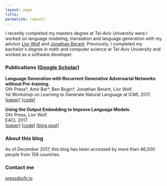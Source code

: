 ```yaml
---
layout: page
title: 
permalink: /about/
---
```


I recently completed my masters degree at Tel-Aviv University were I worked on language modeling, translation and language generation with my advisor [Lior Wolf](http://www.cs.tau.ac.il/~wolf/) and [Jonathan Berant](http://www.cs.tau.ac.il/~joberant/). Previously, I completed my bachelor's degree in math and computer science at Tel-Aviv University and worked as a software developer. 

### Publications ([Google Scholar](https://scholar.google.co.il/citations?user=LeHa8psAAAAJ))

__Language Generation with Recurrent Generative Adversarial Networks without Pre-training.__ <br>
Ofir Press\*, Amir Bar\*, Ben Bogin\*, Jonathan Berant, Lior Wolf.  <br>
1st Workshop on Learning to Generate Natural Language at ICML 2017. <br>
[[paper]](https://arxiv.org/abs/1706.01399)  [[code]](https://github.com/amirbar/rnn.wgan) <br>

__Using the Output Embedding to Improve Language Models.__ <br>
Ofir Press, Lior Wolf. <br>
EACL 2017. <br>
[[paper]](http://aclweb.org/anthology/E/E17/E17-2025.pdf)  [[code]](https://github.com/ofirpress/UsingTheOutputEmbedding) [[blog post]](http://ofir.io/Neural-Language-Modeling-From-Scratch/) <br>




### About this blog

As of December 2017, this blog has been accessed by more than 46,000 people from 159 countries.


### Contact me

[press@ofir.io](mailto:press@ofir.io)
